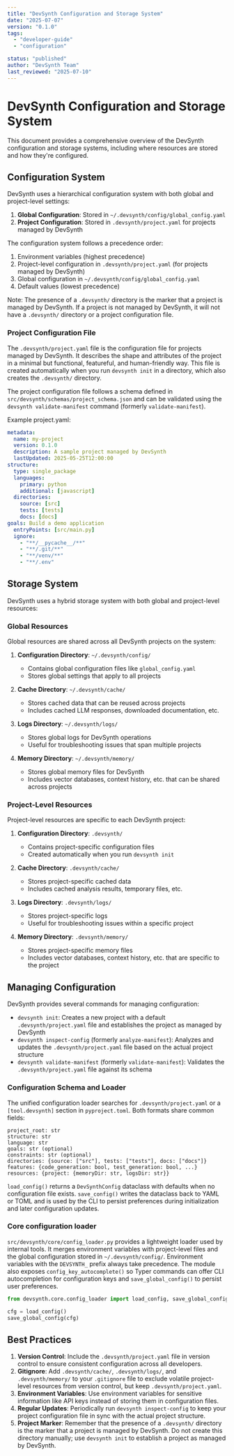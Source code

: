 ```yaml
---
title: "DevSynth Configuration and Storage System"
date: "2025-07-07"
version: "0.1.0"
tags:
  - "developer-guide"
  - "configuration"

status: "published"
author: "DevSynth Team"
last_reviewed: "2025-07-10"
---
```


# DevSynth Configuration and Storage System

This document provides a comprehensive overview of the DevSynth configuration and storage systems, including where resources are stored and how they're configured.

## Configuration System

DevSynth uses a hierarchical configuration system with both global and project-level settings:

1. **Global Configuration**: Stored in `~/.devsynth/config/global_config.yaml`
2. **Project Configuration**: Stored in `.devsynth/project.yaml` for projects managed by DevSynth


The configuration system follows a precedence order:

1. Environment variables (highest precedence)
2. Project-level configuration in `.devsynth/project.yaml` (for projects managed by DevSynth)
3. Global configuration in `~/.devsynth/config/global_config.yaml`
4. Default values (lowest precedence)


Note: The presence of a `.devsynth/` directory is the marker that a project is managed by DevSynth. If a project is not managed by DevSynth, it will not have a `.devsynth/` directory or a project configuration file.

### Project Configuration File

The `.devsynth/project.yaml` file is the configuration file for projects managed by DevSynth. It describes the shape and attributes of the project in a minimal but functional, featureful, and human-friendly way. This file is created automatically when you run `devsynth init` in a directory, which also creates the `.devsynth/` directory.

The project configuration file follows a schema defined in `src/devsynth/schemas/project_schema.json` and can be validated using the `devsynth validate-manifest` command (formerly `validate-manifest`).

Example project.yaml:

```yaml
metadata:
  name: my-project
  version: 0.1.0
  description: A sample project managed by DevSynth
  lastUpdated: 2025-05-25T12:00:00
structure:
  type: single_package
  languages:
    primary: python
    additional: [javascript]
  directories:
    source: [src]
    tests: [tests]
    docs: [docs]
goals: Build a demo application
  entryPoints: [src/main.py]
  ignore:
    - "**/__pycache__/**"
    - "**/.git/**"
    - "**/venv/**"
    - "**/.env"

```

## Storage System

DevSynth uses a hybrid storage system with both global and project-level resources:

### Global Resources

Global resources are shared across all DevSynth projects on the system:

1. **Configuration Directory**: `~/.devsynth/config/`
   - Contains global configuration files like `global_config.yaml`
   - Stores global settings that apply to all projects

2. **Cache Directory**: `~/.devsynth/cache/`
   - Stores cached data that can be reused across projects
   - Includes cached LLM responses, downloaded documentation, etc.

3. **Logs Directory**: `~/.devsynth/logs/`
   - Stores global logs for DevSynth operations
   - Useful for troubleshooting issues that span multiple projects

4. **Memory Directory**: `~/.devsynth/memory/`
   - Stores global memory files for DevSynth
   - Includes vector databases, context history, etc. that can be shared across projects


### Project-Level Resources

Project-level resources are specific to each DevSynth project:

1. **Configuration Directory**: `.devsynth/`
   - Contains project-specific configuration files
   - Created automatically when you run `devsynth init`

2. **Cache Directory**: `.devsynth/cache/`
   - Stores project-specific cached data
   - Includes cached analysis results, temporary files, etc.

3. **Logs Directory**: `.devsynth/logs/`
   - Stores project-specific logs
   - Useful for troubleshooting issues within a specific project

4. **Memory Directory**: `.devsynth/memory/`
   - Stores project-specific memory files
   - Includes vector databases, context history, etc. that are specific to the project


## Managing Configuration

DevSynth provides several commands for managing configuration:

- `devsynth init`: Creates a new project with a default `.devsynth/project.yaml` file and establishes the project as managed by DevSynth
- `devsynth inspect-config` (formerly `analyze-manifest`): Analyzes and updates the `.devsynth/project.yaml` file based on the actual project structure
- `devsynth validate-manifest` (formerly `validate-manifest`): Validates the `.devsynth/project.yaml` file against its schema


### Configuration Schema and Loader

The unified configuration loader searches for `.devsynth/project.yaml` or a `[tool.devsynth]` section in `pyproject.toml`. Both formats share common fields:

```text
project_root: str
structure: str
language: str
goals: str (optional)
constraints: str (optional)
directories: {source: ["src"], tests: ["tests"], docs: ["docs"]}
features: {code_generation: bool, test_generation: bool, ...}
resources: {project: {memoryDir: str, logsDir: str}}
```

`load_config()` returns a `DevSynthConfig` dataclass with defaults when no configuration file exists. `save_config()` writes the dataclass back to YAML or TOML and is used by the CLI to persist preferences during initialization and later configuration updates.

### Core configuration loader

`src/devsynth/core/config_loader.py` provides a lightweight loader used by
internal tools. It merges environment variables with project-level files and the
global configuration stored in `~/.devsynth/config/`. Environment variables with
the `DEVSYNTH_` prefix always take precedence. The module also exposes
`config_key_autocomplete()` so Typer commands can offer CLI autocompletion for
configuration keys and `save_global_config()` to persist user preferences.

```python
from devsynth.core.config_loader import load_config, save_global_config

cfg = load_config()
save_global_config(cfg)
```

## Best Practices

1. **Version Control**: Include the `.devsynth/project.yaml` file in version control to ensure consistent configuration across all developers.
2. **Gitignore**: Add `.devsynth/cache/`, `.devsynth/logs/`, and `.devsynth/memory/` to your `.gitignore` file to exclude volatile project-level resources from version control, but keep `.devsynth/project.yaml`.
3. **Environment Variables**: Use environment variables for sensitive information like API keys instead of storing them in configuration files.
4. **Regular Updates**: Periodically run `devsynth inspect-config` to keep your project configuration file in sync with the actual project structure.
5. **Project Marker**: Remember that the presence of a `.devsynth/` directory is the marker that a project is managed by DevSynth. Do not create this directory manually; use `devsynth init` to establish a project as managed by DevSynth.
